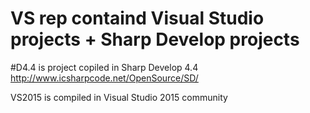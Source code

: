 # VS rep containd Visual Studio projects + Sharp Develop projects

#D4.4 is project copiled in Sharp Develop 4.4
http://www.icsharpcode.net/OpenSource/SD/

VS2015 is compiled in Visual Studio 2015 community
